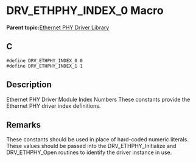 # DRV\_ETHPHY\_INDEX\_0 Macro

**Parent topic:**[Ethernet PHY Driver Library](GUID-F4DF749A-0F8C-4482-8661-C005A0BE0CF4.md)

## C

```
#define DRV_ETHPHY_INDEX_0 0 
#define DRV_ETHPHY_INDEX_1 1 
```

## Description

Ethernet PHY Driver Module Index Numbers These constants provide the Ethernet PHY driver index definitions.

## Remarks

These constants should be used in place of hard-coded numeric literals. These values should be passed into the DRV\_ETHPHY\_Initialize and DRV\_ETHPHY\_Open routines to identify the driver instance in use.

